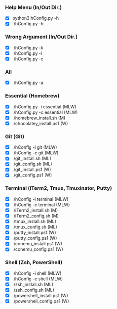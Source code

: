 ### Help Menu (In/Out Dir.)
- [x]	python3 hConfig.py -h
- [x]	./hConfig.py -h

### Wrong Argument (In/Out Dir.)
- [x] ./hConfig.py -k
- [x] ./hConfig.py -i
- [x] ./hConfig.py -c

### All
- [x]	./hConfig.py -a

### Essential (Homebrew)
- [x]	./hConfig.py -i essential (MLW)
- [x]	./hConfig.py -c essential (MLW)
- [x]	./homebrew\_install.sh (M)
- [x] .\\chocolatey\_install.ps1 (W)

### Git (Git)
- [x]	./hConfig -i git (MLW)
- [x]	./hConfig -c git (MLW)
- [x] ./git\_install.sh (ML)
- [x]	./git\_config.sh (ML)
- [x]	.\\git\_install.ps1 (W)
- [x]	.\\git\_config.ps1 (W)

### Terminal (iTerm2, Tmux, Tmuxinator, Putty)
- [x]	./hConfig -i terminal (MLW)
- [x]	./hConfig -c terminal (MLW)
- [x]	./iTerm2\_install.sh (M)
- [x]	./iTerm2\_config.sh (M)
- [x]	./tmux\_install.sh (ML)
- [x]	./tmux\_config.sh (ML)
- [x]	.\\putty\_install.ps1 (W)
- [x]	.\\putty\_config.ps1 (W)
- [x]	.\\conemu\_install.ps1 (W)
- [x]	.\\conemu\_config.ps1 (W)

### Shell (Zsh, PowerShell)
- [x]	./hConfig -i shell (MLW)
- [x]	./hConfig -c shell (MLW)
- [x]	./zsh\_install.sh (ML)
- [x]	./zsh\_config.sh (ML)
- [x]	.\\powershell\_install.ps1 (W)
- [x]	.\\powershell\_config.ps1 (W)
